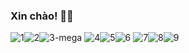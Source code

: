 ### Xin chào! 👨‍💻 
![1](https://user-images.githubusercontent.com/79132487/123824059-e8f11e00-d927-11eb-9b5d-82c1d183f99b.png)![2](https://user-images.githubusercontent.com/79132487/123824338-25247e80-d928-11eb-8ce2-474b8657258a.png)![3-mega](https://user-images.githubusercontent.com/79132487/123824353-2a81c900-d928-11eb-9243-89dd320b4290.png)  ![4](https://user-images.githubusercontent.com/79132487/123824132-f7d7d080-d927-11eb-8e44-343676afa93c.png)![5](https://user-images.githubusercontent.com/79132487/123824395-353c5e00-d928-11eb-919c-5d225ade8a13.png)![6](https://user-images.githubusercontent.com/79132487/123824429-3bcad580-d928-11eb-8770-7adafa79e1c7.png)  ![7](https://user-images.githubusercontent.com/79132487/123824148-fc03ee00-d927-11eb-9690-1302f42d9f72.png)![8](https://user-images.githubusercontent.com/79132487/123824470-45543d80-d928-11eb-87b1-89eeab609e25.png)![9](https://user-images.githubusercontent.com/79132487/123824491-49805b00-d928-11eb-9117-3aa948b510a5.png)



<!--
**trunghng/trunghng** is a ✨ _special_ ✨ repository because its `README.md` (this file) appears on your GitHub profile.

Here are some ideas to get you started:

- 🔭 I’m currently working on ...
- 🌱 I’m currently learning ...
- 👯 I’m looking to collaborate on ...
- 🤔 I’m looking for help with ...
- 💬 Ask me about ...
- 📫 How to reach me: ...
- 😄 Pronouns: ...
- ⚡ Fun fact: ...
-->
